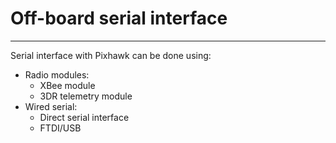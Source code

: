 # Off-board serial interface


---

Serial interface with Pixhawk can be done using:
* Radio modules:
  * XBee module
  * 3DR telemetry module
* Wired serial:
  * Direct serial interface
  * FTDI/USB

